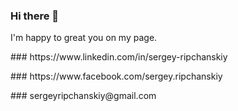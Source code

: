 ### Hi there 👋
I'm happy to great you on my page.
<p>
### https://www.linkedin.com/in/sergey-ripchanskiy
  </p>
  <p>
### https://www.facebook.com/sergey.ripchanskiy
  </p>
  <p>
### sergeyripchanskiy@gmail.com
  </p>
<!--
**Ripchanskiy/Ripchanskiy** is a ✨ _special_ ✨ repository because its `README.md` (this file) appears on your GitHub profile.

Here are some ideas to get you started:

- 🔭 I’m currently working on ...
- 🌱 I’m currently learning ...
- 👯 I’m looking to collaborate on ...
- 🤔 I’m looking for help with ...
- 💬 Ask me about ...
- 📫 How to reach me: ...
- 😄 Pronouns: ...
- ⚡ Fun fact: ...
-->

